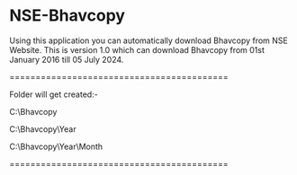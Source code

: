 # NSE-Bhavcopy
Using this application you can automatically download Bhavcopy from NSE Website. This is version 1.0 which can download Bhavcopy from 01st January 2016 till 05 July 2024.

==========================================

Folder will get created:-

C:\Bhavcopy

C:\Bhavcopy\Year

C:\Bhavcopy\Year\Month

==========================================

